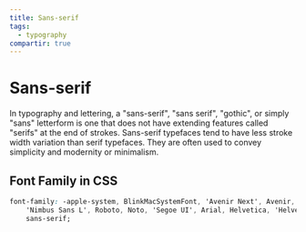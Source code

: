 ```yaml
---
title: Sans-serif
tags:
  - typography
compartir: true
---
```


# Sans-serif

In typography and lettering, a "sans-serif", "sans serif", "gothic", or simply "sans" letterform is one that does not have extending features called "serifs" at the end of strokes. Sans-serif typefaces tend to have less stroke width variation than serif typefaces. They are often used to convey simplicity and modernity or minimalism.

## Font Family in CSS

```css
font-family: -apple-system, BlinkMacSystemFont, 'Avenir Next', Avenir,
	'Nimbus Sans L', Roboto, Noto, 'Segoe UI', Arial, Helvetica, 'Helvetica Neue',
	sans-serif;
```
